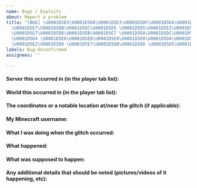 ```yaml
---
name: Bugs / Exploits
about: Report a problem
title: "[BUG] \U0001D5E5\U0001D5D8\U0001D5E3\U0001D5DF\U0001D5D4\U0001D5D6\U0001D5D8
  \U0001D5E7\U0001D5DB\U0001D5DC\U0001D5E6 \U0001D5D5\U0001D5E2\U0001D5DF\U0001D5D7\U0001D5D8\U0001D5D7
  \U0001D5E7\U0001D5D8\U0001D5EB\U0001D5E7 \U0001D5EA\U0001D5DC\U0001D5E7\U0001D5DB
  \U0001D5D4 \U0001D5E6\U0001D5E8\U0001D5E0\U0001D5E0\U0001D5D4\U0001D5E5\U0001D5EC
  \U0001D5E2\U0001D5D9 \U0001D5E7\U0001D5DB\U0001D5D8 \U0001D5D5\U0001D5E8\U0001D5DA"
labels: Bug-Unconfirmed
assignees: ''

---
```


#### Server this occurred in (in the player tab list):
<!--- Write your answer below this line --->

#### World this occurred in (in the player tab list):
<!--- Write your answer below this line --->

#### The coordinates or a notable location at/near the glitch (if applicable):
<!--- Write your answer below this line --->

#### My Minecraft username:
<!--- Write your answer below this line --->

#### What I was doing when the glitch occurred:
<!--- Write your answer below this line --->

#### What happened:
<!--- Write your answer below this line --->

#### What was supposed to happen:
<!--- Write your answer below this line --->

#### Any additional details that should be noted (pictures/videos of it happening, etc):
<!--- Write your answer below this line --->
